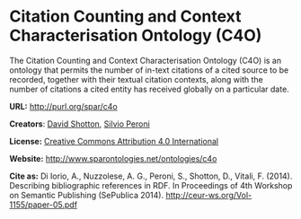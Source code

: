 # Citation Counting and Context Characterisation Ontology (C4O)

The Citation Counting and Context Characterisation Ontology (C4O) is an ontology that permits the number of in-text citations of a cited source to be recorded, together with their textual citation contexts, along with the number of citations a cited entity has received globally on a particular date.

**URL:** http://purl.org/spar/c4o

**Creators**: [David Shotton](http://orcid.org/0000-0001-5506-523X), [Silvio Peroni](http://orcid.org/0000-0003-0530-4305)

**License:** [Creative Commons Attribution 4.0 International](https://creativecommons.org/licenses/by/4.0/legalcode)

**Website:** http://www.sparontologies.net/ontologies/c4o

**Cite as:** Di Iorio, A., Nuzzolese, A. G., Peroni, S., Shotton, D., Vitali, F. (2014). Describing bibliographic references in RDF. In Proceedings of 4th Workshop on Semantic Publishing (SePublica 2014). http://ceur-ws.org/Vol-1155/paper-05.pdf

